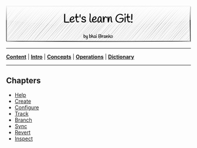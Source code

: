<p align='center'>
 <img src='../Assets/banners/banner-bhai-branko.png' />
</p>

________________________________________________________________________________
[**Content**](../README.md) |
[**Intro**](../01-Introduction) |
[**Concepts**](../02-Concepts) |
[**Operations**](../03-Operations) |
[**Dictionary**](../04-Appendix/dictionary.md)
________________________________________________________________________________

## Chapters

- [Help](01-Help/help.md)
- [Create](02-Create/create.md)
- [Configure](03-Configure/config.md)
- [Track](04-Track/track.md)
- [Branch](05-Branch/branch.md)
- [Sync](06-Sync/sync.md)
- [Revert](07-Revert/revert.md)
- [Inspect](08-Inspect/inspect.md)